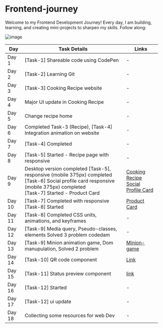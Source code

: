 # Frontend-journey

Welcome to my Frontend Development Journey!
Every day, I am building, learning, and creating mini-projects to sharpen my skills. Follow along:

![image](https://miro.medium.com/v2/resize:fit:1200/1*wyD85EwqNQuJqjqbfZj4Xg.jpeg)

| Day    | Task Details | Links |
|--------|--------------|-------|
| Day 1  | [Task-1]  Shareable code using CodePen | - |
| Day 2  | [Task-2] Learning Git  | - |
| Day 3  | [Task-3] Cooking Recipe website | - |
| Day 4  | Major UI update in Cooking Recipe | - |
| Day 5  | Change recipe home | - |
| Day 6  | Completed Task-3 (Recipe), [Task-4] Integration animation on website | - |
| Day 7  | [Task-4] Completed | - |
| Day 8  | [Task-5] Started - Recipe page with responsive | - |
| Day 9  | Desktop version completed [Task-5], responsive (mobile 375px) completed <br> [Task-6] Social profile card responsive (mobile 375px) completed <br> [Task-7] Started - Product Card | [Cooking Recipe](https://dravid-cooking-recipe.netlify.app/)<br>[Social Profile Card](https://dravid-p-a.netlify.app/) |
| Day 10 | [Task-7]  Completed with responsive <br> [Task-8] Started | [Product Card](https://dravid-product-card.netlify.app/) |
| Day 11 | [Task-8] Completed CSS units, animations, and keyframes | - |
| Day 12 | [Task-9] Media query, Pseudo-classes, elements Solved 3 problem codedam |-|
| Day 13 | [Task-9] Minion animation game, Dom manupulation, Solved 2 problem | [Minion-game](https://dravid-minion-game.netlify.app/)|
| Day 14 | [Task-10] QR code component | [Link](https://dravid-qr-code-component.netlify.app/)|
| Day 15 | [Task-11] Status preview component | [link](https://dravid-status-preview-card.netlify.app/)|
| Day 16 | [Task-12] Started |-|
| Day 17 | [Task-12] ui update |-|
| Day 18 | Collecting some resources for web Dev |-|